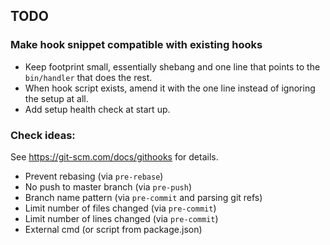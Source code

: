 ## TODO

### Make hook snippet compatible with existing hooks

 - Keep footprint small, essentially shebang and one line that points to the `bin/handler` that does the rest.
 - When hook script exists, amend it with the one line instead of ignoring the setup at all.
 - Add setup health check at start up.

### Check ideas:

See https://git-scm.com/docs/githooks for details.

 - Prevent rebasing (via `pre-rebase`)
 - No push to master branch (via `pre-push`)
 - Branch name pattern (via `pre-commit` and parsing git refs)
 - Limit number of files changed (via `pre-commit`)
 - Limit number of lines changed (via `pre-commit`)
 - External cmd (or script from package.json)
